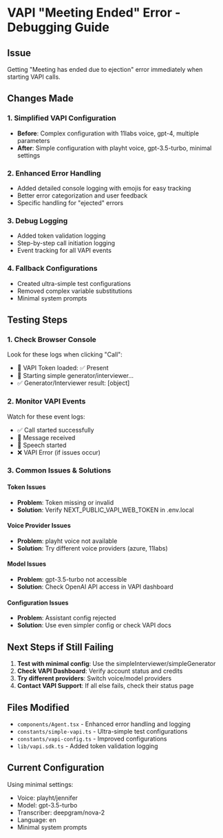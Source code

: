 # VAPI "Meeting Ended" Error - Debugging Guide

## Issue
Getting "Meeting has ended due to ejection" error immediately when starting VAPI calls.

## Changes Made

### 1. Simplified VAPI Configuration
- **Before**: Complex configuration with 11labs voice, gpt-4, multiple parameters
- **After**: Simple configuration with playht voice, gpt-3.5-turbo, minimal settings

### 2. Enhanced Error Handling
- Added detailed console logging with emojis for easy tracking
- Better error categorization and user feedback
- Specific handling for "ejected" errors

### 3. Debug Logging
- Added token validation logging
- Step-by-step call initiation logging
- Event tracking for all VAPI events

### 4. Fallback Configurations
- Created ultra-simple test configurations
- Removed complex variable substitutions
- Minimal system prompts

## Testing Steps

### 1. Check Browser Console
Look for these logs when clicking "Call":
- 🔑 VAPI Token loaded: ✅ Present
- 🚀 Starting simple generator/interviewer...
- ✅ Generator/Interviewer result: [object]

### 2. Monitor VAPI Events
Watch for these event logs:
- ✅ Call started successfully
- 💬 Message received
- 🎤 Speech started
- ❌ VAPI Error (if issues occur)

### 3. Common Issues & Solutions

#### Token Issues
- **Problem**: Token missing or invalid
- **Solution**: Verify NEXT_PUBLIC_VAPI_WEB_TOKEN in .env.local

#### Voice Provider Issues
- **Problem**: playht voice not available
- **Solution**: Try different voice providers (azure, 11labs)

#### Model Issues
- **Problem**: gpt-3.5-turbo not accessible
- **Solution**: Check OpenAI API access in VAPI dashboard

#### Configuration Issues
- **Problem**: Assistant config rejected
- **Solution**: Use even simpler config or check VAPI docs

## Next Steps if Still Failing

1. **Test with minimal config**: Use the simpleInterviewer/simpleGenerator
2. **Check VAPI Dashboard**: Verify account status and credits
3. **Try different providers**: Switch voice/model providers
4. **Contact VAPI Support**: If all else fails, check their status page

## Files Modified
- `components/Agent.tsx` - Enhanced error handling and logging
- `constants/simple-vapi.ts` - Ultra-simple test configurations
- `constants/vapi-config.ts` - Improved configurations
- `lib/vapi.sdk.ts` - Added token validation logging

## Current Configuration
Using minimal settings:
- Voice: playht/jennifer
- Model: gpt-3.5-turbo
- Transcriber: deepgram/nova-2
- Language: en
- Minimal system prompts